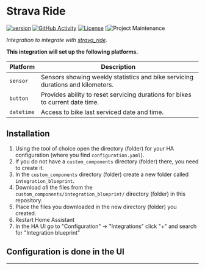 # Strava Ride

[![version](https://img.shields.io/github/manifest-json/v/tonymyatt/strava_ride?filename=custom_components%2Fstrava_ride%2Fmanifest.json&label=latest&plastic)](https://github.com/tonymyatt/strava_ride/releases/latest)
[![GitHub Activity][commits-shield]][commits]
[![License][license-shield]](LICENSE)
[![Project Maintenance][maintenance-shield]

_Integration to integrate with [strava_ride][strava_ride]._

**This integration will set up the following platforms.**

Platform | Description
-- | --
`sensor` | Sensors showing weekly statistics and bike servicing durations and kilometers.
`button` | Provides ability to reset servicing durations for bikes to current date time.
`datetime` | Access to bike last serviced date and time.

## Installation

1. Using the tool of choice open the directory (folder) for your HA configuration (where you find `configuration.yaml`).
1. If you do not have a `custom_components` directory (folder) there, you need to create it.
1. In the `custom_components` directory (folder) create a new folder called `integration_blueprint`.
1. Download _all_ the files from the `custom_components/integration_blueprint/` directory (folder) in this repository.
1. Place the files you downloaded in the new directory (folder) you created.
1. Restart Home Assistant
1. In the HA UI go to "Configuration" -> "Integrations" click "+" and search for "Integration blueprint"

## Configuration is done in the UI

<!---->

***

[strava_ride]: https://github.com/tonymyatt/strava_ride
[commits-shield]: https://img.shields.io/github/commit-activity/y/tonymyatt/strava_ride.svg?plastic
[commits]: https://github.com/tonymyatt/strava_ride/commits/main
[license-shield]: https://img.shields.io/github/license/tonymyatt/strava_ride.svg?plastic
[maintenance-shield]: https://img.shields.io/badge/maintainer-tonymyatt-blue.svg?plastic
